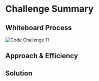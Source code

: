 # Challenge Summary
<!-- Description of the challenge -->

## Whiteboard Process
![Code Challenge 11](assets/codechallenge11.png)


## Approach & Efficiency
<!-- What approach did you take? Why? What is the Big O space/time for this approach? -->

## Solution
<!-- Show how to run your code, and examples of it in action -->


